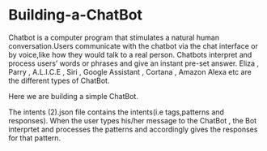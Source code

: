 # Building-a-ChatBot
Chatbot is a computer program that stimulates a natural human conversation.Users communicate with the chatbot via the chat interface or by voice,like how they would talk to a real person.
Chatbots interpret and process users’ words or phrases and give an instant pre-set answer.
Eliza , Parry , A.L.I.C.E , Siri , Google Assistant , Cortana , Amazon Alexa etc are the different types of ChatBot.



Here we are building a simple ChatBot.




The intents (2).json file contains the intents(i.e tags,patterns and responses).
When the user types his/her message to the ChatBot , the Bot interprtet and processes the patterns and accordingly gives the responses for that pattern.
